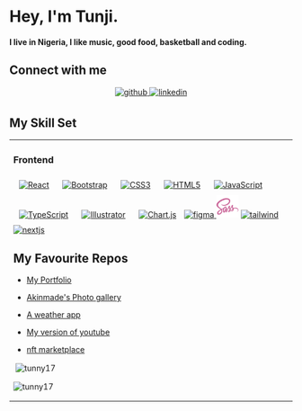 <h1 align="left">Hey, I'm Tunji.</h1>
<h4 align="left">I live in Nigeria, I like music, good food, basketball and coding.</h4>

## Connect with me  
<div align="center">
<a href="[https://github.com/rishavanand](https://github.com/tunny17)" target="_blank">
<img src=https://img.shields.io/badge/github-%2324292e.svg?&style=for-the-badge&logo=github&logoColor=white alt=github style="margin-bottom: 5px;" />
</a>
<a href="https://www.linkedin.com/in/tunji-adeyemi-5936a1217/" target="_blank">
<img src=https://img.shields.io/badge/linkedin-%231E77B5.svg?&style=for-the-badge&logo=linkedin&logoColor=white alt=linkedin style="margin-bottom: 5px;" />
</a>  
</div>  




  

## My Skill Set  
<table><tr><td valign="top" width="33%">



### Frontend  
<div display="flex", justify-content="space-between", width="100%">  
<a href="https://reactjs.org/" target="_blank"><img style="margin: 10px" src="https://profilinator.rishav.dev/skills-assets/react-original-wordmark.svg" alt="React" height="50" /></a>  
<a href="https://getbootstrap.com/docs/3.4/javascript/" target="_blank"><img style="margin: 10px" src="https://profilinator.rishav.dev/skills-assets/bootstrap-plain.svg" alt="Bootstrap" height="50" /></a>  
<a href="https://www.w3schools.com/css/" target="_blank"><img style="margin: 10px" src="https://profilinator.rishav.dev/skills-assets/css3-original-wordmark.svg" alt="CSS3" height="50" /></a>  
<a href="https://en.wikipedia.org/wiki/HTML5" target="_blank"><img style="margin: 10px" src="https://profilinator.rishav.dev/skills-assets/html5-original-wordmark.svg" alt="HTML5" height="50" /></a>  
<a href="https://www.javascript.com/" target="_blank"><img style="margin: 10px" src="https://profilinator.rishav.dev/skills-assets/javascript-original.svg" alt="JavaScript" height="50" /></a>  
<a href="https://www.typescriptlang.org/" target="_blank"><img style="margin: 10px" src="https://profilinator.rishav.dev/skills-assets/typescript-original.svg" alt="TypeScript" height="50" /></a>  
<a href="https://www.adobe.com/in/products/illustrator.html" target="_blank"><img style="margin: 10px" src="https://profilinator.rishav.dev/skills-assets/adobe_illustrator-icon.svg" alt="Illustrator" height="50" /></a>  
<a href="https://www.chartjs.org/" target="_blank"><img style="margin: 10px" src="https://profilinator.rishav.dev/skills-assets/logo-title.svg" alt="Chart.js" height="50" /></a> 
<a href="https://www.figma.com/" target="_blank" rel="noreferrer"> <img src="https://www.vectorlogo.zone/logos/figma/figma-icon.svg" alt="figma" width="40" height="40"/> </a>
<a>
   <img src="https://raw.githubusercontent.com/devicons/devicon/master/icons/sass/sass-original.svg" alt="sass" width="40" height="40"/> </a>
</a>
<a href="https://tailwindcss.com/" target="_blank" rel="noreferrer"> <img src="https://www.vectorlogo.zone/logos/tailwindcss/tailwindcss-icon.svg" alt="tailwind" width="40" height="40"/> </a>
<a href="https://nextjs.org/" target="_blank" rel="noreferrer"> <img src="https://cdn.worldvectorlogo.com/logos/nextjs-2.svg" alt="nextjs" width="40" height="40"/></a>
  
<h2>My Favourite Repos</h2>

- <a href="https://tunny.netlify.app/"> My Portfolio</a>

- <a href="https://akinmade.netlify.app/"> Akinmade's Photo gallery</a>

- <a href="https://tunny-weatherapp.netlify.app/"> A weather app</a>

- <a  href="https://tunnymedia.netlify.app/"> My version of youtube</a>

- <a  href="https://tunnymarketplace.netlify.app/"> nft marketplace</a>



</div>

<p>&nbsp;<img align="center" src="https://github-readme-stats.vercel.app/api?username=tunny17&show_icons=true&locale=en" alt="tunny17" /></p>

<p><img align="center" src="https://github-readme-streak-stats.herokuapp.com/?user=tunny17&" alt="tunny17" /></p>

